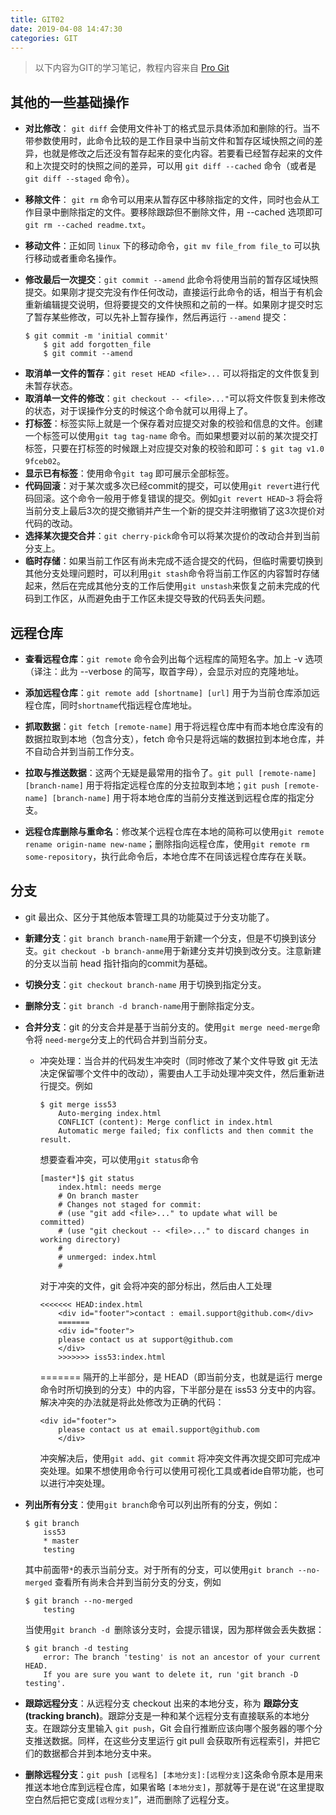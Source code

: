 ```yaml
---
title: GIT02
date: 2019-04-08 14:47:30
categories: GIT
---
```


> 以下内容为GIT的学习笔记，教程内容来自 [Pro Git](http://git.oschina.net/progit/)

<!-- more -->

## 其他的一些基础操作
* **对比修改**：  `git diff` 会使用文件补丁的格式显示具体添加和删除的行。当不带参数使用时，此命令比较的是工作目录中当前文件和暂存区域快照之间的差异，也就是修改之后还没有暂存起来的变化内容。若要看已经暂存起来的文件和上次提交时的快照之间的差异，可以用 `git diff --cached` 命令（或者是`git diff --staged` 命令）。

* **移除文件**： `git rm` 命令可以用来从暂存区中移除指定的文件，同时也会从工作目录中删除指定的文件。要移除跟踪但不删除文件，用 --cached 选项即可`git rm --cached readme.txt`。

* **移动文件**：正如同 `linux` 下的移动命令，`git mv file_from file_to` 可以执行移动或者重命名操作。

* **修改最后一次提交**：`git commit --amend` 此命令将使用当前的暂存区域快照提交。如果刚才提交完没有作任何改动，直接运行此命令的话，相当于有机会重新编辑提交说明，但将要提交的文件快照和之前的一样。如果刚才提交时忘了暂存某些修改，可以先补上暂存操作，然后再运行 `--amend` 提交：

  ```
  $ git commit -m 'initial commit'
      $ git add forgotten_file
      $ git commit --amend
  ```
- **取消单一文件的暂存**：`git reset HEAD <file>...` 可以将指定的文件恢复到未暂存状态。
- **取消单一文件的修改**：`git checkout -- <file>..."`可以将文件恢复到未修改的状态，对于误操作分支的时候这个命令就可以用得上了。
- **打标签**：标签实际上就是一个保存着对应提交对象的校验和信息的文件。创建一个标签可以使用`git tag tag-name` 命令。而如果想要对以前的某次提交打标签，只要在打标签的时候跟上对应提交对象的校验和即可：`$ git tag v1.0 9fceb02`。
- **显示已有标签**：使用命令`git tag` 即可展示全部标签。
- **代码回滚**：对于某次或多次已经commit的提交，可以使用`git revert`进行代码回滚。这个命令一般用于修复错误的提交。例如`git revert HEAD~3` 将会将当前分支上最后3次的提交撤销并产生一个新的提交并注明撤销了这3次提价对代码的改动。
- **选择某次提交合并**：`git cherry-pick`命令可以将某次提价的改动合并到当前分支上。
- **临时存储**：如果当前工作区有尚未完成不适合提交的代码，但临时需要切换到其他分支处理问题时，可以利用`git stash`命令将当前工作区的内容暂时存储起来，然后在完成其他分支的工作后使用`git unstash`来恢复之前未完成的代码到工作区，从而避免由于工作区未提交导致的代码丢失问题。

## 远程仓库

* **查看远程仓库**：`git remote` 命令会列出每个远程库的简短名字。加上 -v 选项（译注：此为 --verbose 的简写，取首字母），会显示对应的克隆地址。


- **添加远程仓库**：`git remote add [shortname] [url]` 用于为当前仓库添加远程仓库，同时`shortname`代指远程仓库地址。
- **抓取数据**：`git fetch [remote-name]` 用于将远程仓库中有而本地仓库没有的数据拉取到本地（包含分支），fetch 命令只是将远端的数据拉到本地仓库，并不自动合并到当前工作分支。
- **拉取与推送数据**：这两个无疑是最常用的指令了。`git pull [remote-name] [branch-name]` 用于将指定远程仓库的分支拉取到本地；`git push [remote-name] [branch-name]` 用于将本地仓库的当前分支推送到远程仓库的指定分支。

- **远程仓库删除与重命名**：修改某个远程仓库在本地的简称可以使用`git remote rename origin-name new-name`；删除指向远程仓库，使用`git remote rm some-repository`，执行此命令后，本地仓库不在同该远程仓库存在关联。

## 分支

- git 最出众、区分于其他版本管理工具的功能莫过于分支功能了。

- **新建分支**：`git branch branch-name`用于新建一个分支，但是不切换到该分支。`git checkout -b branch-anme`用于新建分支并切换到改分支。注意新建的分支以当前 head 指针指向的commit为基础。

- **切换分支**：`git checkout branch-name` 用于切换到指定分支。

- **删除分支**：`git branch -d branch-name`用于删除指定分支。

- **合并分支**：git 的分支合并是基于当前分支的。使用`git merge need-merge`命令将 `need-merge`分支上的代码合并到当前分支。

  - 冲突处理：当合并的代码发生冲突时（同时修改了某个文件导致 git 无法决定保留哪个文件中的改动），需要由人工手动处理冲突文件，然后重新进行提交。例如

    ```
    $ git merge iss53
        Auto-merging index.html
        CONFLICT (content): Merge conflict in index.html
        Automatic merge failed; fix conflicts and then commit the result.
    ```

    想要查看冲突，可以使用`git status`命令

    ````
    [master*]$ git status
        index.html: needs merge
        # On branch master
        # Changes not staged for commit:
        # (use "git add <file>..." to update what will be committed)
        # (use "git checkout -- <file>..." to discard changes in working directory)
        #
        # unmerged: index.html
        #
    ````

    对于冲突的文件，git 会将冲突的部分标出，然后由人工处理

    ```
    <<<<<<< HEAD:index.html
        <div id="footer">contact : email.support@github.com</div>
        =======
        <div id="footer">
        please contact us at support@github.com
        </div>
        >>>>>>> iss53:index.html
    ```

    ======= 隔开的上半部分，是 HEAD（即当前分支，也就是运行 merge 命令时所切换到的分支）中的内容，下半部分是在 iss53 分支中的内容。解决冲突的办法就是将此处修改为正确的代码：

    ``` 
    <div id="footer">
        please contact us at email.support@github.com
        </div>
    ```

    冲突解决后，使用`git add`、`git commit` 将冲突文件再次提交即可完成冲突处理。如果不想使用命令行可以使用可视化工具或者ide自带功能，也可以进行冲突处理。

- **列出所有分支**：使用`git branch`命令可以列出所有的分支，例如：

  ```
  $ git branch
      iss53
      * master
      testing
  ```

  其中前面带`*`的表示当前分支。对于所有的分支，可以使用`git branch --no-merged` 查看所有尚未合并到当前分支的分支，例如

  ```
  $ git branch --no-merged
      testing
  ```

  当使用`git branch -d `删除该分支时，会提示错误，因为那样做会丢失数据：

  ```
  $ git branch -d testing
      error: The branch 'testing' is not an ancestor of your current HEAD.
      If you are sure you want to delete it, run 'git branch -D testing'.
  ```


- **跟踪远程分支**：从远程分支 checkout 出来的本地分支，称为 **跟踪分支 (tracking branch)**。跟踪分支是一种和某个远程分支有直接联系的本地分支。在跟踪分支里输入 `git push`，Git 会自行推断应该向哪个服务器的哪个分支推送数据。同样，在这些分支里运行 git pull 会获取所有远程索引，并把它们的数据都合并到本地分支中来。

- **删除远程分支**：`git push [远程名] [本地分支]:[远程分支]`这条命令原本是用来推送本地仓库到远程仓库，如果省略 `[本地分支]`，那就等于是在说“在这里提取空白然后把它变成`[远程分支]`”，进而删除了远程分支。